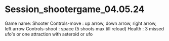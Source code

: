 # Session_shootergame_04.05.24
Game name: Shooter
Controls-move : up arrow, down arrow, right arrow, left arrow
Controls-shoot : space (5 shoots max till reload)
Health : 3 missed ufo's or one attraction with asteroid or ufo
